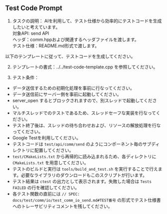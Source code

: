 ## Test Code Prompt

1. タスクの説明：
AIを利用して、テスト仕様から効率的にテストコードを生成したいと考えています。  
対象API: send API  
ヘッダ：comm.hppおよび関連するヘッダファイルを渡します。  
テスト仕様：README.md形式で渡します。

以下のテンプレートに従って、テストコードを生成してください。

2. テンプレートの書式：../../test-code-template.cpp を参照してください。

3. テスト条件：

- データ送信するための初期化処理を事前に行なってください。
- データ送信前にサーバー側を事前に起動してください。
- server_open するとブロックされますので、別スレッドで起動してください。
- マルチスレッドでのテストであるため、スレッドセーフな実装を行なってください。
- テスト終了後は、スレッドの待ち合わせおよび、リソースの解放処理を行なってください。
- Google Testを利用してください。
- テストコードは `test/api/comm/send` のようにコンポーネント毎のサブディレクトリに配置してください。
- `test/CMakeLists.txt` から再帰的に読み込まれるため、各ディレクトリに `CMakeLists.txt` を用意してください。
- テストのビルドと実行は `tools/build_and_test.sh` を実行することで行えます。必要なライブラリのダウンロードもこのスクリプトが行います。
- テスト結果は `ctest` の出力として表示されます。失敗した場合は `Tests FAILED` の行を確認してください。
- 各テスト関数の直前には `// SPEC: docs/test/comm/io/test_comm_io_send.md#TEST番号` の形式でテスト仕様書へのトレーサビリティコメントを残してください。
